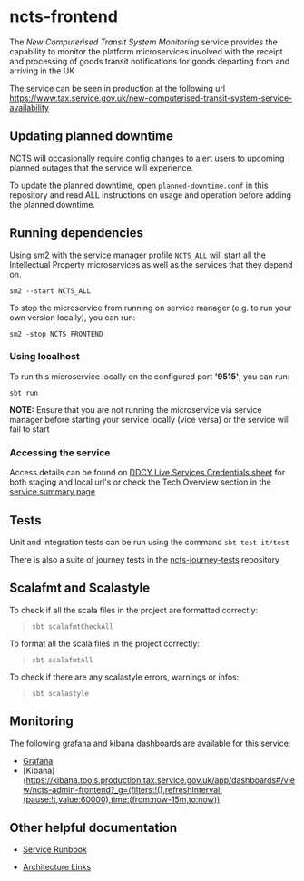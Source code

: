 
# ncts-frontend

The _New Computerised Transit System Monitoring_ service provides the capability to monitor the platform microservices involved with the receipt and processing of goods transit notifications for goods departing from and arriving in the UK

The service can be seen in production at the following url https://www.tax.service.gov.uk/new-computerised-transit-system-service-availability

## Updating planned downtime

NCTS will occasionally require config changes to alert users to upcoming planned outages that the service will experience.

To update the planned downtime, open `planned-downtime.conf` in this repository and read ALL instructions on usage and operation before adding the planned downtime.


## Running dependencies

Using [sm2](https://github.com/hmrc/sm2)
with the service manager profile `NCTS_ALL` will start
all the Intellectual Property microservices as well as the services
that they depend on.

```
sm2 --start NCTS_ALL
```

To stop the microservice from running on service manager (e.g. to run your own version locally), you can run:

```
sm2 -stop NCTS_FRONTEND
```


### Using localhost

To run this microservice locally on the configured port **'9515'**, you can run:

```
sbt run 
```

**NOTE:** Ensure that you are not running the microservice via service manager before starting your service locally (vice versa) or the service will fail to start


### Accessing the service

Access details can be found on
[DDCY Live Services Credentials sheet](https://docs.google.com/spreadsheets/d/1ecLTROmzZtv97jxM-5LgoujinGxmDoAuZauu2tFoAVU/edit?gid=1186990023#gid=1186990023)
for both staging and local url's or check the Tech Overview section in the
[service summary page ](https://confluence.tools.tax.service.gov.uk/display/ELSY/NCTS+Service+Summary)


## Tests

Unit and integration tests can be run using the command `sbt test it/test`

There is also a suite of journey tests in the [ncts-journey-tests](https://github.com/hmrc/ncts-journey-tests/) repository


## Scalafmt and Scalastyle

To check if all the scala files in the project are formatted correctly:
> `sbt scalafmtCheckAll`

To format all the scala files in the project correctly:
> `sbt scalafmtAll`

To check if there are any scalastyle errors, warnings or infos:
> `sbt scalastyle`


## Monitoring

The following grafana and kibana dashboards are available for this service:

* [Grafana](https://grafana.tools.production.tax.service.gov.uk/d/ncts-admin-frontend/ncts-admin-frontend?orgId=1&from=now-24h&to=now&timezone=browser&var-ecsServiceName=ecs-ncts-admin-frontend-public-Service-5OzJF2wP2Zmk&var-ecsServicePrefix=ecs-ncts-admin-frontend-public&refresh=15m)
* [Kibana](https://kibana.tools.production.tax.service.gov.uk/app/dashboards#/view/ncts-admin-frontend?_g=(filters:!(),refreshInterval:(pause:!t,value:60000),time:(from:now-15m,to:now))

## Other helpful documentation

* [Service Runbook](https://confluence.tools.tax.service.gov.uk/display/ELSY/NCTS+Monitoring+Runbook)

* [Architecture Links](https://confluence.tools.tax.service.gov.uk/pages/viewpage.action?pageId=876938481)
